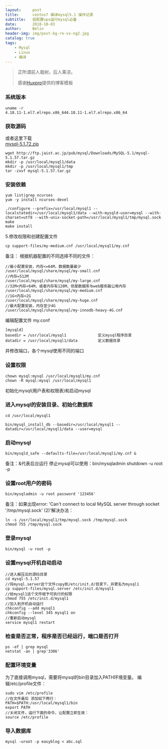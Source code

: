 ```yaml
---
layout:     post
title:      centos7 编译mysql5.1 操作记录
subtitle:   低配置vps运行mysql必备
date:       2018-10-03
author:     Belin
header-img: img/post-bg-re-vs-ng2.jpg
catalog: true
tags:
    - Mysql
    - Linux
    - 编译
---
```


> 正所谓前人栽树，后人乘凉。
>
> 感谢[Huxpro](https://github.com/huxpro)提供的博客模板

### 系统版本
```
uname -r
4.18.11-1.el7.elrepo.x86_644.18.11-1.el7.elrepo.x86_64
```
### 获取源码
或者这里下载  
[mysql-5.1.72.zip](/files/mysql-5.1.72.zip)
```shell
wget http://ftp.jaist.ac.jp/pub/mysql/Downloads/MySQL-5.1/mysql-5.1.57.tar.gz
mkdir -p /usr/local/mysql1/data 
mkdir -p /usr/local/mysql1/tmp
tar -zxvf mysql-5.1.57.tar.gz
```
### 安装依赖
```shell
yum list|grep ncurses
yum -y install ncurses-devel

./configure --prefix=/usr/local/mysql1 --localstatedir=/usr/local/mysql1/data --with-mysqld-user=mysql --with-charset=utf8 --with-unix-socket-path=/usr/local/mysql1/tmp/mysql.sock 
make
make install
```
5.修改权限和创建配置文件 
```shell
cp support-files/my-medium.cnf /usr/local/mysql1/my.cnf
```
备注： 根据机器配置的不同选择不同的文件：
```shell
//最小配置安装，内存<=64M，数据数量最少
/user/local/mysql/share/mysql/my-small.cnf
//内存=512M 
/user/local/mysql/share/mysql/my-large.cnf 
//32M<内存<64M，或者内存有128M，但是数据库与web服务器公用内存
/user/local/mysql/share/mysql/my-medium.cnf
//1G<内存<2G
/user/local/mysql/share/mysql/my-huge.cnf
//最大配置安装，内存至少4G 
/user/local/mysql/share/mysql/my-innodb-heavy-4G.cnf  
```
编辑配置文件 my.conf
```
[mysqld] 
basedir = /usr/local/mysql1              定义mysql程序目录 
datadir = /usr/local/mysql1/data         定义数据目录 
```
并修改端口，各个mysql使用不同的端口 

### 设置权限 
```shell
chown mysql:mysql /usr/local/mysql1/my.cnf 
chown -R mysql:mysql /usr/local/mysql1 
```
初始化mysql(用户表和权限表)和启动mysql 
### 进入mysql的安装目录、初始化数据库
```shell
cd /usr/local/mysql1 

bin/mysql_install_db --basedir=/usr/local/mysql1 --datadir=/usr/local/mysql1/data --user=mysql 
```

### 启动mysql 
```shell
bin/mysqld_safe --defaults-file=/usr/local/mysql1/my.cnf & 
```
备注：&代表后台运行 
停止mysql可以使用：bin/mysqladmin shutdown -u root -p 

### 设置root用户的密码 
```shell
bin/mysqladmin -u root password '123456' 
```
备注：如果出现error: 'Can't connect to local MySQL server through socket '/tmp/mysql.sock' (2)'解决办法： 
```shell
ln -s /usr/local/mysql1/tmp/mysql.sock /tmp/mysql.sock 
chmod 755 /tmp/mysql.sock 
```

### 登录mysql 
```
bin/mysql -u root -p  
```
### 设置mysql开机自动启动 
```shell
//进入解压后的源码目录 
cd mysql-5.1.57 
//将mysql.server这个文件copy到/etc/init.d/目录下，并更名为mysql1 
cp support-files/mysql.server /etc/init.d/mysql1  
//给mysql1这个文件赋予可执行的权限 
chmod 755 /etc/init.d/mysql1 
//加入到开机自动运行 
chkconfig --add mysql1 
chkconfig --level 345 mysql1 on 
//重新启动mysql 
service mysql1 restart 
```

### 检查是否正常，程序是否已经运行，端口是否打开 
```shell
ps -ef | grep mysql 
netstat -an | grep'3306' 
```
### 配置环境变量
为了直接调用mysql，需要将mysql的bin目录加入PATH环境变量。
编辑/etc/profile文件：
```shell
sudo vim /etc/profile
//在文件最后 添加如下两行：
PATH=$PATH:/usr/local/mysql1/bin
export PATH
//关闭文件，运行下面的命令，让配置立即生效：
source /etc/profile
```
### 导入数据库
```shell
mysql -uroot -p easyblog < abc.sql
```